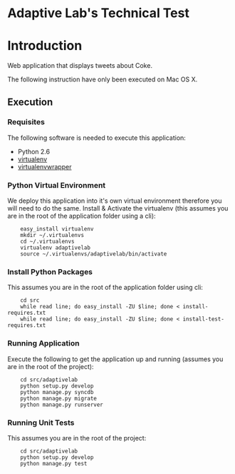 # Adaptive Lab's Technical Test #

# Introduction #
Web application that displays tweets about Coke.

The following instruction have only been executed on Mac OS X.

## Execution ##

### Requisites ###
The following software is needed to execute this application:
* Python 2.6
* [virtualenv](http://pypi.python.org/pypi/virtualenv>)
* [virtualenvwrapper](http://www.doughellmann.com/projects/virtualenvwrapper/)

### Python Virtual Environment ###
We deploy this application into it's own virtual environment therefore you will 
need to do the same. Install & Activate the virtualenv (this assumes you are in 
the root of the application folder using a cli):

        easy_install virtualenv
        mkdir ~/.virtualenvs
        cd ~/.virtualenvs
        virtualenv adaptivelab
        source ~/.virtualenvs/adaptivelab/bin/activate

### Install Python Packages ###
This assumes you are in the root of the application folder using cli:

        cd src
        while read line; do easy_install -ZU $line; done < install-requires.txt
        while read line; do easy_install -ZU $line; done < install-test-requires.txt
        
### Running Application ###
Execute the following to get the application up and running (assumes you are in 
the root of the project):

        cd src/adaptivelab
        python setup.py develop
        python manage.py syncdb
        python manage.py migrate
        python manage.py runserver
        
### Running Unit Tests ###
This assumes you are in the root of the project:

        cd src/adaptivelab
        python setup.py develop
        python manage.py test
